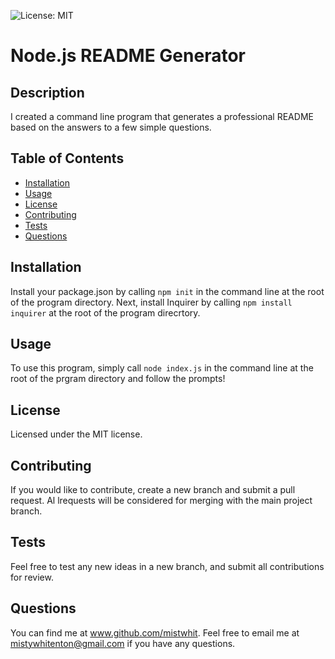 ![License: MIT](https://img.shields.io/github/license/mistwhit/readme-generator)
# Node.js README Generator

## Description
I created a command line program that generates a professional README based on the answers to a few simple questions.

## Table of Contents
- [Installation](https://github.com/mistwhit/readme-generator#installation)
- [Usage](https://github.com/mistwhit/readme-generator#usage)
- [License](https://github.com/mistwhit/readme-generator#license)
- [Contributing](https://github.com/mistwhit/readme-generator#contributing)
- [Tests](https://github.com/mistwhit/readme-generator#tests)
- [Questions](https://github.com/mistwhit/readme-generator#questions)

## Installation
Install your package.json by calling ```npm init``` in the command line at the root of the program directory. Next, install Inquirer by calling ```npm install inquirer``` at the root of the program direcrtory.

## Usage
To use this program, simply call ```node index.js``` in the command line at the root of the prgram directory and follow the prompts!

## License
Licensed under the MIT license.

## Contributing
If you would like to contribute, create a new branch and submit a pull request. Al lrequests will be considered for merging with the main project branch. 

## Tests
Feel free to test any new ideas in a new branch, and submit all contributions for review. 

## Questions
You can find me at www.github.com/mistwhit. Feel free to email me at mistywhitenton@gmail.com if you have any questions.